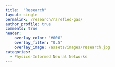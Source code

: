 ```yaml
---
title:  "Research"
layout: single
permalink: /research/rarefied-gas/
author_profile: true
comments: true
header:
    overlay_color: "#000"
    overlay_filter: "0.5"
    overlay_image: /assets/images/research.jpg
categories:
  - Physics-Informed Neural Networks
---
```


<font size="2">
</font>